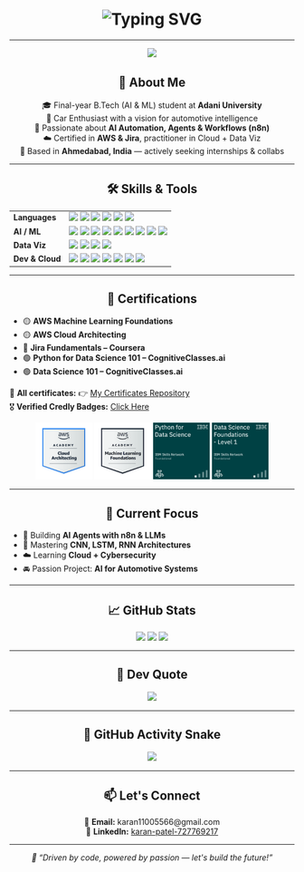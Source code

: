 <!-- Complex & Aesthetic GitHub README for Karan Patel -->

<h1 align="center">
  <img src="https://readme-typing-svg.herokuapp.com?font=Fira+Code&size=32&pause=1000&color=00BFFF&center=true&vCenter=true&width=1000&lines=Hi+%F0%9F%91%8B%2C+I'm+Karan+Patel!;AI+Engineer+%7C+Car+Lover+%7C+n8n+Automation+Builder;Final+Year+B.Tech+(AI+%26+ML)+Student;AI+Agents+%7C+Cloud+%7C+Cybersecurity+Explorer;Open+to+Internships+%26+Tech+Collaborations" alt="Typing SVG" />
</h1>

---

<div align="center">
  <img src="https://media.giphy.com/media/26tn33aiTi1jkl6H6/giphy.gif" width="100" />
</div>

<h2 align="center">🚀 About Me</h2>

<p align="center">
🎓 Final-year B.Tech (AI & ML) student at <b>Adani University</b> <br>
🚗 Car Enthusiast with a vision for automotive intelligence <br>
🤖 Passionate about <b>AI Automation, Agents & Workflows (n8n)</b> <br>
☁️ Certified in <b>AWS & Jira</b>, practitioner in Cloud + Data Viz <br>
📍 Based in <b>Ahmedabad, India</b> — actively seeking internships & collabs
</p>

---

<h2 align="center">🛠️ Skills & Tools</h2>

<table align="center" width="100%">
  <tr>
    <td><b>Languages</b></td>
    <td>
      <img src="https://img.shields.io/badge/Python-3670A0?style=for-the-badge&logo=python&logoColor=ffdd54"/>
      <img src="https://img.shields.io/badge/JavaScript-black?style=for-the-badge&logo=javascript"/>
      <img src="https://img.shields.io/badge/HTML5-orange?style=for-the-badge&logo=html5"/>
      <img src="https://img.shields.io/badge/CSS3-blue?style=for-the-badge&logo=css3"/>
      <img src="https://img.shields.io/badge/PHP-purple?style=for-the-badge&logo=php"/>
      <img src="https://img.shields.io/badge/Java-red?style=for-the-badge&logo=openjdk"/>
    </td>
  </tr>
  <tr>
    <td><b>AI / ML</b></td>
    <td>
      <img src="https://img.shields.io/badge/TensorFlow-FF6F00?style=for-the-badge&logo=tensorflow&logoColor=white"/>
      <img src="https://img.shields.io/badge/Keras-D00000?style=for-the-badge&logo=keras&logoColor=white"/>
      <img src="https://img.shields.io/badge/PyTorch-EE4C2C?style=for-the-badge&logo=pytorch&logoColor=white"/>
      <img src="https://img.shields.io/badge/ScikitLearn-F7931E?style=for-the-badge&logo=scikit-learn&logoColor=white"/>
      <img src="https://img.shields.io/badge/NumPy-013243?style=for-the-badge&logo=numpy"/>
      <img src="https://img.shields.io/badge/Pandas-150458?style=for-the-badge&logo=pandas"/>
      <img src="https://img.shields.io/badge/CNN-black?style=for-the-badge"/>
      <img src="https://img.shields.io/badge/RNN-blue?style=for-the-badge"/>
      <img src="https://img.shields.io/badge/LSTM-green?style=for-the-badge"/>
    </td>
  </tr>
  <tr>
    <td><b>Data Viz</b></td>
    <td>
      <img src="https://img.shields.io/badge/Matplotlib-white?style=for-the-badge&logo=matplotlib&logoColor=black"/>
      <img src="https://img.shields.io/badge/Seaborn-blue?style=for-the-badge"/>
      <img src="https://img.shields.io/badge/Plotly-3F4F75?style=for-the-badge&logo=plotly"/>
      <img src="https://img.shields.io/badge/PowerBI-yellow?style=for-the-badge&logo=powerbi"/>
    </td>
  </tr>
  <tr>
    <td><b>Dev & Cloud</b></td>
    <td>
      <img src="https://img.shields.io/badge/AWS-FF9900?style=for-the-badge&logo=amazon-aws&logoColor=white"/>
      <img src="https://img.shields.io/badge/n8n-orange?style=for-the-badge"/>
      <img src="https://img.shields.io/badge/Jira-0052CC?style=for-the-badge&logo=jira"/>
      <img src="https://img.shields.io/badge/Git-F05033?style=for-the-badge&logo=git&logoColor=white"/>
      <img src="https://img.shields.io/badge/GitHub-181717?style=for-the-badge&logo=github"/>
      <img src="https://img.shields.io/badge/Jenkins-red?style=for-the-badge"/>
      <img src="https://img.shields.io/badge/Anaconda-44A833?style=for-the-badge&logo=anaconda&logoColor=white"/>
    </td>
  </tr>
</table>

---

<h2 align="center">📜 Certifications</h2>

<ul>
  <li>🟡 <b>AWS Machine Learning Foundations</b></li>
  <li>🟡 <b>AWS Cloud Architecting</b></li>
  <li>🔵 <b>Jira Fundamentals – Coursera</b></li>
  <li>🟢 <b>Python for Data Science 101 – CognitiveClasses.ai</b></li>
  <li>🟢 <b>Data Science 101 – CognitiveClasses.ai</b></li>
</ul>

📁 <b>All certificates:</b> 👉 [My Certificates Repository](https://github.com/Karanpatel3114/CERTIFICATES)  
🎖️ <b>Verified Credly Badges:</b> [Click Here](https://www.credly.com/users/karan-patel.15e49af4)

<div align="center">
  <img src="aws-academy-graduate-aws-academy-cloud-architecting.png" width="100"/>
  <img src="aws-academy-graduate-aws-academy-machine-learning-foundations.png" width="100"/>
  <img src="python-for-data-science.png" width="100"/>
  <img src="data-science-foundations-level-1.png" width="100"/>
</div>

---

<h2 align="center">🎯 Current Focus</h2>

- 🔁 Building **AI Agents with n8n & LLMs**
- 🧠 Mastering **CNN, LSTM, RNN Architectures**
- ☁️ Learning **Cloud + Cybersecurity**
- 🚘 Passion Project: **AI for Automotive Systems**

---

<h2 align="center">📈 GitHub Stats</h2>

<div align="center">
  <img src="https://github-readme-stats.vercel.app/api?username=Karanpatel3114&show_icons=true&theme=tokyonight" />
  <img src="https://streak-stats.demolab.com?user=Karanpatel3114&theme=tokyonight&hide_border=false" />
  <img src="https://github-readme-stats.vercel.app/api/top-langs/?username=Karanpatel3114&layout=compact&theme=tokyonight" />
</div>

---

<h2 align="center">💬 Dev Quote</h2>

<p align="center">
  <img src="https://quotes-github-readme.vercel.app/api?type=horizontal&theme=gruvbox" />
</p>

---

<h2 align="center">🐍 GitHub Activity Snake</h2>

<p align="center">
  <img src="https://profile-readme-generator.com/assets/snake.svg" />
</p>

---

<h2 align="center">📫 Let's Connect</h2>

<p align="center">
  📧 <b>Email:</b> karan11005566@gmail.com <br>
  🔗 <b>LinkedIn:</b> <a href="https://www.linkedin.com/in/karan-patel-727769217/">karan-patel-727769217</a>
</p>

---

<p align="center"><i>🏁 “Driven by code, powered by passion — let's build the future!”</i></p>


